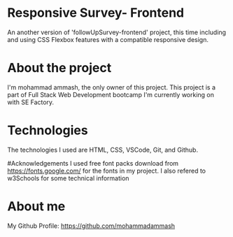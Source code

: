 # Responsive Survey- Frontend
An another version of 'followUpSurvey-frontend' project, this time including and using CSS Flexbox features with a compatible responsive design.

# About the project
I'm mohammad ammash, the only owner of this project. This project is a part of Full Stack Web Development bootcamp I'm currently working on with SE Factory.

# Technologies
The technologies I used are HTML, CSS, VSCode, Git, and Github.

#Acknowledgements
I used free font packs download from https://fonts.google.com/ for the fonts in my project.
I also refered to w3Schools for some technical information

# About me
My Github Profile: https://github.com/mohammadammash

